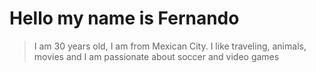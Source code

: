 # Hello my name is Fernando

> I am 30 years old, I am from Mexican City. I like traveling, animals, movies
> and I am passionate about soccer and video games
